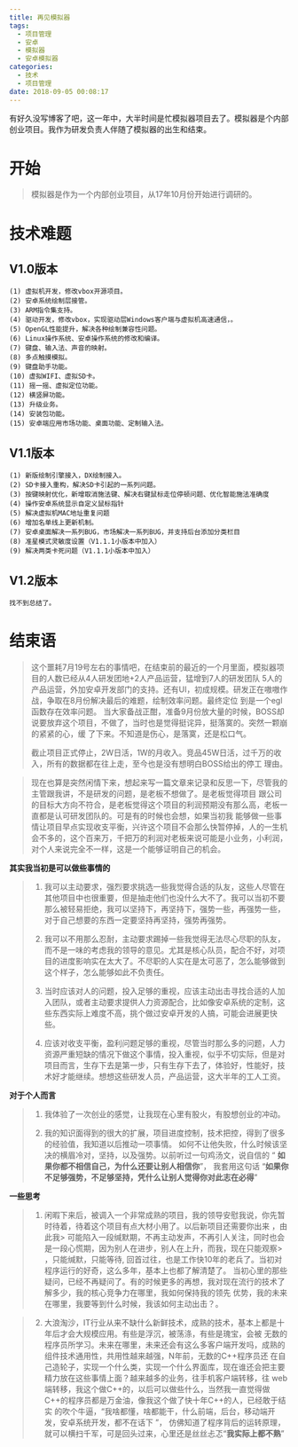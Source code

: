 ```yaml
---
title: 再见模拟器
tags:
  - 项目管理
  - 安卓
  - 模拟器
  - 安卓模拟器
categories:
  - 技术
  - 项目管理
date: 2018-09-05 00:08:17
---
```


有好久没写博客了吧，这一年中，大半时间是忙模拟器项目去了。模拟器是个内部创业项目。我作为研发负责人伴随了模拟器的出生和结束。

# 开始


> 模拟器是作为一个内部创业项目，从17年10月份开始进行调研的。

# 技术难题

## V1.0版本
    (1) 虚拟机开发，修改vbox开源项目。
    (2) 安卓系统绘制层接管。
    (3) ARM指令集支持。
    (4) 驱动开发，修改vbox，实现驱动层Windows客户端与虚拟机高速通信，。
    (5) OpenGL性能提升，解决各种绘制兼容性问题。
    (6) Linux操作系统、安卓操作系统的修改和编译。
    (7) 键盘、输入法、声音的映射。
    (8) 多点触摸模拟。
    (9) 键盘助手功能。
    (10) 虚拟WIFI、虚拟SD卡。
    (11) 摇一摇、虚拟定位功能。
    (12) 横竖屏功能。
    (13) 升级业务。
    (14) 安装包功能。
    (15) 安卓端应用市场功能、桌面功能、定制输入法。

## V1.1版本
    (1)	新版绘制引擎接入，DX绘制接入。
    (2)	SD卡接入重构，解决SD卡引起的一系列问题。
    (3)	按键映射优化，新增取消施法键、解决右键鼠标走位停顿问题、优化智能施法准确度
    (4)	操作安卓系统显示自定义鼠标指针
    (5)	解决虚拟机MAC地址重复问题
    (6)	增加名单线上更新机制。
    (7)	安卓桌面解决一系列BUG，市场解决一系列BUG，并支持后台添加分类栏目
    (8)	准星模式灵敏度设置（V1.1.1小版本中加入）
    (9)	解决两类卡死问题（V1.1.1小版本中加入）

## V1.2版本
	找不到总结了。

# 结束语

> 这个噩耗7月19号左右的事情吧，在结束前的最近的一个月里面，模拟器项目的人数已经从4人研发团地+2人产品运营，猛增到7人的研发团队
> 5人的产品运营，外加安卓开发部门的支持。还有UI，初成规模。研发正在嗷嗷作战，争取在8月份解决最后的难题，绘制效率问题。最终定位
> 到是一个egl函数存在效率问题。
> 当大家备战正酣，准备9月份放大量的时候，BOSS却说要放弃这个项目，不做了，当时也是觉得挺诧异，挺落寞的。突然一颗崩的紧紧的心，缓
> 了下来。不知道是伤心，是落寞，还是松口气。
> 
>   截止项目正式停止，2W日活，1W的月收入。竞品45W日活，过千万的收入，所有的数据都在往上走，至今也是没有想明白BOSS给出的停工
>   理由。

>   现在也算是突然闲情下来，想起来写一篇文章来记录和反思一下，尽管我的主管跟我讲，不是研发的问题，是老板不想做了。是老板觉得项目
>   跟公司的目标大方向不符合，是老板觉得这个项目的利润预期没有那么高，老板一直都是认可研发团队的。可是有的时候也会想，如果当初我
>   能够做一些事情让项目早点实现收支平衡，兴许这个项目不会那么快暂停掉，人的一生机会不多的，这个百来万，千把万的利润对老板来说可能是小业务，小利润，对个人来说完全不一样，这是一个能够证明自己的机会。

**其实我当初是可以做些事情的**
> 1. 我可以主动要求，强烈要求挑选一些我觉得合适的队友，这些人尽管在其他项目中也很重要，但是抽走他们也没什么大不了。我可以当初不要那么被轻易拒绝，我可以坚持下，再坚持下，强势一些，再强势一些，对于自己想要的东西一定要坚持再坚持，强势再强势。
> 
> 2. 我可以不用那么忍耐，主动要求踢掉一些我觉得无法尽心尽职的队友，而不是一味的考虑我的领导的意见。尤其是核心队员，配合不好，对项目的进度影响实在太大了。不尽职的人实在是太可恶了，怎么能够做到这个样子，怎么能够如此不负责任。
> 
> 3. 当时应该对人的问题，投入足够的重视，应该主动出击寻找合适的人加入团队，或者主动要求提供人力资源配合，比如像安卓系统的定制，这些东西实际上难度不高，挑个做过安卓开发的人搞，可能会进展更快些。
> 
> 4. 应该对收支平衡，盈利问题足够的重视，尽管当时那么多的问题，人力资源严重短缺的情况下做这个事情，投入重视，似乎不切实际，但是对项目而言，生存下去是第一步，只有生存下去了，体验好，性能好，技术好才能继续。想想这些研发人员，产品运营，这大半年的工人工资。

**对于个人而言**
> 1. 我体验了一次创业的感觉，让我现在心里有股火，有股想创业的冲动。
> 
> 2. 我的知识面得到的很大的扩展，项目进度控制，技术把控，得到了很多的经验值，我知道以后推动一项事情。
> 如何不让他失败，什么时候该坚决的横眉冷对，坚持，以及强势。以前听过一句鸡汤文，说自信的 “
**如果你都不相信自己，为什么还要让别人相信你**”， 我套用这句话 “**如果你不足够强势，不足够坚持，凭什么让别人觉得你对此志在必得**”

**一些思考**
> 1. 闲暇下来后，被调入一个非常成熟的项目，我的领导安慰我说，你先暂时待着，待着这个项目有点大材小用了。以后新项目还需要你出来
> ，由此我> 可能陷入一段缄默期，不再主动发声，不再引人关注，同时也会是一段心慌期，因为别人在进步，别人在上升，而我，现在只能观察> ，只能缄默，只能等待, 回首过往，也是工作快10年的老兵了。当初对程序运行的好奇，这么多年，基本上也都了解清楚了。
> 当初心里的那些疑问，已经不再疑问了。有的时候更多的再想，我对现在流行的技术了解多少，我的核心竞争力在哪里，我如何保持我的领先
> 优势，我的未来在哪里，我要等到什么时候，我该如何主动出击？。

> 2. 大浪淘沙，IT行业从来不缺什么新鲜技术，成熟的技术，基本上都是十年后才会大规模应用。有些是浮沉，被荡涤，有些是瑰宝，会被
> 无数的程序员所学习。未来在哪里，未来还会有这么多客户端开发吗，成熟的组件技术通用性，共用性越来越强，N年前，无数的C++程序员还
> 在自己造轮子，实现一个什么类，实现一个什么界面库，现在谁还会把主要精力放在这些事情上面？越来越多的业务，往手机客户端转移，往
> web端转移，我这个做C++的，以后可以做些什么，当然我一直觉得做C++的程序员都是万金油，像我这个做了快十年C++的人，已经敢于结实
> 的吹个牛逼，“我啥都懂，啥都能干，什么前端，后台，移动端开发，安卓系统开发，都不在话下 ”， 仿佛知道了程序背后的运转原理，
> 就可以横扫千军，可是回头过来，心里还是丝丝忐忑“**我实际上都不熟**”